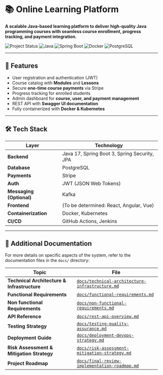 # 📚 Online Learning Platform

**A scalable Java-based learning platform to deliver high-quality Java programming courses with seamless course enrollment, progress tracking, and payment integration.**

![Project Status](https://img.shields.io/badge/Status-In_Development-yellow.svg)
![Java](https://img.shields.io/badge/Java-17-blue.svg)
![Spring Boot](https://img.shields.io/badge/Spring%20Boot-3.0-green.svg)
![Docker](https://img.shields.io/badge/Docker-Enabled-blue.svg)
![PostgreSQL](https://img.shields.io/badge/PostgreSQL-Database-blue.svg)

---

## 🚀 Features
- User registration and authentication (JWT)
- Course catalog with **Modules** and **Lessons**
- Secure **one-time course payments** via Stripe
- Progress tracking for enrolled students
- Admin dashboard for **course, user, and payment management**
- REST API with **Swagger UI documentation**
- Fully containerized with **Docker & Kubernetes**

---

## 🛠️ Tech Stack

| Layer | Technology |
|---------|----------------------|
| **Backend** | Java 17, Spring Boot 3, Spring Security, JPA |
| **Database** | PostgreSQL |
| **Payments** | Stripe |
| **Auth** | JWT (JSON Web Tokens) |
| **Messaging (Optional)** | Kafka |
| **Frontend** | (To be determined: React, Angular, Vue) |
| **Containerization** | Docker, Kubernetes |
| **CI/CD** | GitHub Actions, Jenkins |

---

## 📂 Additional Documentation

For more details on specific aspects of the system, refer to the documentation files in the `docs/` directory:

| Topic                                       | File                                                                                             |
|---------------------------------------------|--------------------------------------------------------------------------------------------------|
| **Technical Architecture & Infrastructure** | [`docs/technical-architecture-infrastructure.md`](docs/technical-architecture-infrastructure.md) |
| **Functional Requirements**                 | [`docs/functional-requirements.md`](docs/functional-requirements.md)                             |
| **Non functional Requirements**             | [`docs/non-functional-requirements.md`](docs/non-functional-requirements.md)                     |
| **API Reference**                           | [`docs/rest-api-overview.md`](docs/rest-api-overview.md)                                         |
| **Testing Strategy**                        | [`docs/testing-quality-assurance.md`](docs/testing-quality-assurance.md)                         |
| **Deployment Guide**                        | [`docs/deployment-devops-strategy.md`](docs/deployment-devops-strategy.md)                       |
| **Risk Assessment & Mitigation Strategy**   | [`docs/risk-assessment-mitigation-strategy.md`](docs/risk-assessment-mitigation-strategy.md)     |
| **Project Roadmap**                         | [`docs/final-review-implementation-roadmap.md`](docs/final-review-implementation-roadmap.md)     |